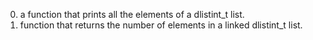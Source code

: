 0. a function that prints all the elements of a dlistint_t list.
1. function that returns the number of elements in a linked dlistint_t list.